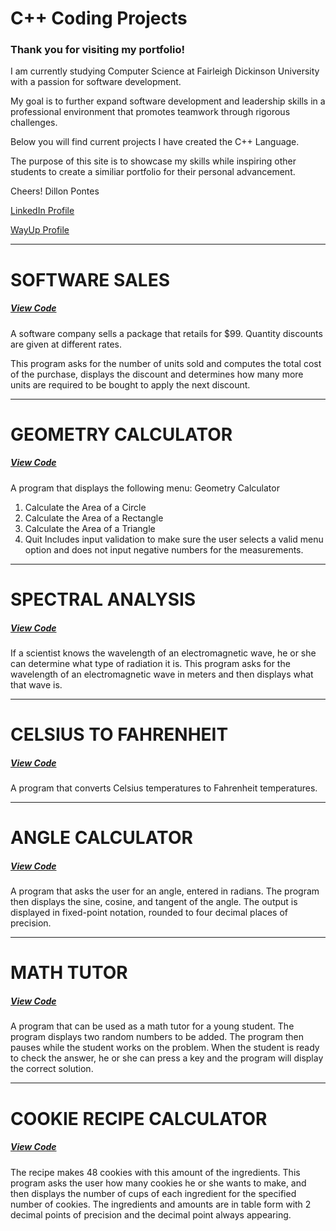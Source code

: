 # C++ Coding Projects


### Thank you for visiting my portfolio! 

I am currently studying Computer Science at Fairleigh Dickinson University with a passion for software development.

My goal is to further expand software development and leadership skills in a professional environment that promotes teamwork through rigorous challenges.

Below you will find current projects I have created the C++ Language. 

The purpose of this site is to showcase my skills while inspiring other students to create a similiar portfolio for their personal advancement. 

Cheers!
Dillon Pontes

[LinkedIn Profile](https://www.linkedin.com/in/dillonpontes/)
 
  
[WayUp Profile](https://www.wayup.com/profile/DILLON-PONTES-7093998de7/)


--------------------------------------------------------------------------------------------------------------------------------

# SOFTWARE SALES

##### [View Code](https://github.com/pontesda/Portfolio/blob/master/softwareSales.cpp)

A software company sells a package that retails for $99. Quantity discounts are given at different rates.

This program asks for the number of units sold and computes the total cost of the purchase, displays the discount and determines how many more units are required to be bought to apply the next discount.

--------------------------------------------------------------------------------------------------------------------------------

# GEOMETRY CALCULATOR

##### [View Code](https://github.com/pontesda/Portfolio/blob/master/geometryCalculator.cpp)

A program  that displays the following menu:
Geometry Calculator
1.	Calculate the Area of a Circle
2.	Calculate the Area of a Rectangle
3.	Calculate the Area of a Triangle
4.	Quit
Includes input validation to make sure the user selects a valid menu option and does not input negative numbers for the measurements.

--------------------------------------------------------------------------------------------------------------------------------

# SPECTRAL ANALYSIS

##### [View Code](https://github.com/pontesda/Portfolio/blob/master/spectralAnalysis.cpp)

If a scientist knows the wavelength of an electromagnetic wave, he or she can determine what type of radiation it is. 
This program asks for the wavelength of an electromagnetic wave in meters and then displays 
what that wave is.

--------------------------------------------------------------------------------------------------------------------------------

# CELSIUS TO FAHRENHEIT

##### [View Code](https://github.com/pontesda/Portfolio/blob/master/farenheitCalculator.cpp)

A program that converts Celsius temperatures to Fahrenheit temperatures.


--------------------------------------------------------------------------------------------------------------------------------

# ANGLE CALCULATOR

##### [View Code](https://github.com/pontesda/Portfolio/blob/master/angleCalculator.cpp)

A program that asks the user for an angle, entered in radians. The program then displays the sine, cosine, and tangent of the angle. The output is displayed in fixed-point notation, rounded to four decimal places of precision.


--------------------------------------------------------------------------------------------------------------------------------

# MATH TUTOR

##### [View Code](https://github.com/pontesda/Portfolio/blob/master/mathTutor.cpp)

A program that can be used as a math tutor for a young student. The program displays two random numbers to be added. The program then pauses while the student works on the problem. When the student is ready to check the answer, he or she can press a key and the program will display the correct solution.


--------------------------------------------------------------------------------------------------------------------------------

# COOKIE RECIPE CALCULATOR

##### [View Code](https://github.com/pontesda/Portfolio/blob/master/cookieRecipeCalculator.cpp)

The recipe makes 48 cookies with this amount of the ingredients. This program asks the user how many cookies he or she wants to make, and then displays the number of cups of each ingredient for the specified number of cookies.  The ingredients and amounts are in table form with 2 decimal points of precision and the decimal point always appearing. 

